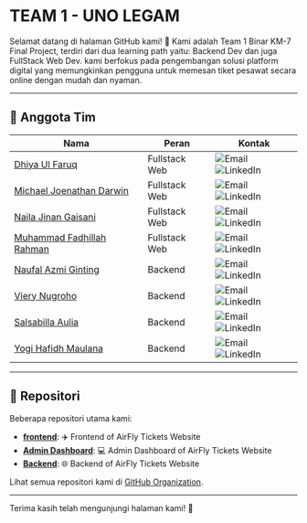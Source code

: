 # TEAM 1 - UNO LEGAM 

Selamat datang di halaman GitHub kami! 🎉 Kami adalah Team 1 Binar KM-7 Final Project, terdiri dari dua learning path yaitu: Backend Dev dan juga FullStack Web Dev. kami berfokus pada pengembangan solusi platform digital yang memungkinkan pengguna untuk memesan tiket pesawat secara online dengan mudah dan nyaman.

---

## 👥 Anggota Tim


| Nama                              | Peran              | Kontak                                                |
|-----------------------------------|--------------------|-------------------------------------------------------|
| [Dhiya Ul Faruq](https://github.com/pentahead)        | Fullstack Web      | ![Email](https://img.shields.io/badge/Email-dhiya@example.com-blue) ![LinkedIn](https://img.shields.io/badge/LinkedIn-Profile-blue)               |
| [Michael Joenathan Darwin](https://github.com/MichaelJD-MJD) | Fullstack Web      | ![Email](https://img.shields.io/badge/Email-michael@example.com-blue) ![LinkedIn](https://img.shields.io/badge/LinkedIn-Profile-blue)             |
| [Naila Jinan Gaisani](https://github.com/nellnelaa)   | Fullstack Web      | ![Email](https://img.shields.io/badge/Email-naila@example.com-blue) ![LinkedIn](https://img.shields.io/badge/LinkedIn-Profile-blue)               |
| [Muhammad Fadhillah Rahman](https://github.com/FadPro77) | Fullstack Web   | ![Email](https://img.shields.io/badge/Email-muhammad@example.com-blue) ![LinkedIn](https://img.shields.io/badge/LinkedIn-Profile-blue)            |
| [Naufal Azmi Ginting](https://github.com/BoboiAzumi)  | Backend            | ![Email](https://img.shields.io/badge/Email-naufal@example.com-blue) ![LinkedIn](https://img.shields.io/badge/LinkedIn-Profile-blue)              |
| [Viery Nugroho](https://github.com/vierynugroho)      | Backend            | ![Email](https://img.shields.io/badge/Email-viery@example.com-blue) ![LinkedIn](https://img.shields.io/badge/LinkedIn-Profile-blue)               |
| [Salsabilla Aulia](https://github.com/chacabilla)     | Backend            | ![Email](https://img.shields.io/badge/Email-salsabilla@example.com-blue) ![LinkedIn](https://img.shields.io/badge/LinkedIn-Profile-blue)          |
| [Yogi Hafidh Maulana](https://github.com/Yogihafidh)  | Backend            | ![Email](https://img.shields.io/badge/Email-yogi@example.com-blue) ![LinkedIn](https://img.shields.io/badge/LinkedIn-Profile-blue)                |

---

## 📂 Repositori
Beberapa repositori utama kami:
- **[frontend](https://github.com/TIM1-FSW-BE-BINAR/Frontend)**: ✈️ Frontend of AirFly Tickets Website
- **[Admin Dashboard](https://github.com/TIM1-FSW-BE-BINAR/Admin-Dashboard)**: 💻 Admin Dashboard of AirFly Tickets Website
- **[Backend](https://github.com/TIM1-FSW-BE-BINAR/Backend)**: 🌐 Backend of AirFly Tickets Website

Lihat semua repositori kami di [GitHub Organization](https://github.com/orgs/TIM1-FSW-BE-BINAR/repositories).

---

Terima kasih telah mengunjungi halaman kami! 🚀
